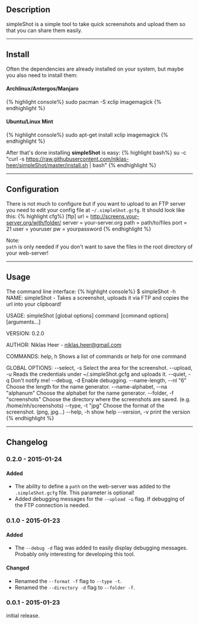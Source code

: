 ## Description
simpleShot is a simple tool to take quick screenshots and upload them so that you can share them easily.

---

## Install
Often the dependencies are already installed on your system, but maybe you also need to install them:

#### Archlinux/Antergos/Manjaro
{% highlight console%}
sudo pacman -S xclip imagemagick
{% endhighlight %}

#### Ubuntu/Linux Mint
{% highlight console%}
sudo apt-get install xclip imagemagick
{% endhighlight %}

After that's done installing __simpleShot__ is easy:
{% highlight bash%}
su -c "curl -s https://raw.githubusercontent.com/niklas-heer/simpleShot/master/install.sh | bash"
{% endhighlight %}

---

## Configuration

There is not much to configure but if you want to upload to an FTP server you need to edit your config file at `~/.simpleShot.gcfg`.
It should look like this:
{% highlight cfg%}
[ftp]
url = http://screens.your-server.org/with/folder/
server = your-server.org
path = path/to/files
port = 21
user = youruser
pw = yourpassword
{% endhighlight %}

Note:<br>
`path` is only needed if you don't want to save the files in the root directory of your web-server!

---

## Usage
The command line interface:
{% highlight console%}
$ simpleShot -h
NAME:
   simpleShot - Takes a screenshot, uploads it via FTP and copies the url into your clipboard!

USAGE:
   simpleShot [global options] command [command options] [arguments...]

VERSION:
   0.2.0

AUTHOR:
  Niklas Heer - <niklas.heer@gmail.com>

COMMANDS:
   help, h  Shows a list of commands or help for one command
   
GLOBAL OPTIONS:
   --select, -s                     Select the area for the screenshot.
   --upload, -u                     Reads the credentials under ~/.simpleShot.gcfg and uploads it.
   --quiet, -q                      Don't notify me!
   --debug, -d                      Enable debugging.
   --name-length, --nl "6"          Choose the length for the name generator.
   --name-alphabet, --na "alphanum" Choose the alphabet for the name generator.
   --folder, -f "screenshots"       Choose the directory where the screenshots are saved. (e.g. /home/nh/screenshots)
   --type, -t "jpg"                 Choose the format of the screenshot. (png, jpg...)
   --help, -h                       show help
   --version, -v                    print the version
{% endhighlight %}

---

## Changelog

### __0.2.0__ - 2015-01-24

#### Added
- The ability to define a `path` on the web-server was added to the `.simpleShot.gcfg` file. This parameter is optional!
- Added debugging messages for the `--upload -u` flag. If debugging of the FTP connection is needed.

### __0.1.0__ - 2015-01-23

#### Added
- The `--debug -d` flag was added to easily display debugging messages. Probably only interesting for developing this tool.

#### Changed
- Renamed the `--format -f` flag to `--type -t`.
- Renamed the `--directory -d` flag to `--folder -f`.

### __0.0.1__ - 2015-01-23
initial release.